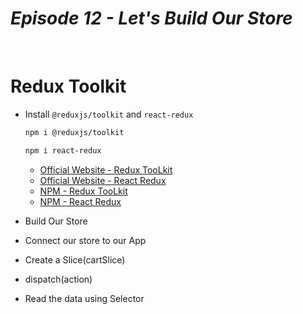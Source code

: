 # _Episode 12 - Let's Build Our Store_

<br/>

# Redux Toolkit

- Install `@reduxjs/toolkit` and `react-redux`

  ```sh
  npm i @reduxjs/toolkit
  ```

  ```sh
  npm i react-redux
  ```

  - [Official Website - Redux TooLkit](https://redux-toolkit.js.org/)
  - [Official Website - React Redux](https://react-redux.js.org/)
  - [NPM - Redux TooLkit](https://www.npmjs.com/package/@reduxjs/toolkit?activeTab=readme)
  - [NPM - React Redux](https://www.npmjs.com/package/react-redux)

- Build Our Store
- Connect our store to our App
- Create a Slice(cartSlice)
- dispatch(action)
- Read the data using Selector